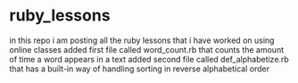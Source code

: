 # ruby_lessons
in this repo i am posting all the ruby lessons that i have worked on using online classes
added first file called word_count.rb that counts the amount of time a word appears in a text 
added second file called def_alphabetize.rb that has a built-in way of handling sorting in reverse alphabetical order
